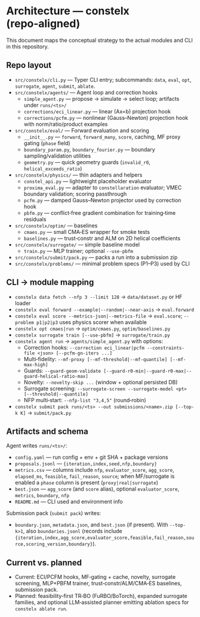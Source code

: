# Architecture — constelx (repo‑aligned)

This document maps the conceptual strategy to the actual modules and CLI in this repository.

## Repo layout

- `src/constelx/cli.py` — Typer CLI entry; subcommands: `data`, `eval`, `opt`, `surrogate`, `agent`, `submit`, `ablate`.
- `src/constelx/agents/` — Agent loop and correction hooks
  - `simple_agent.py` — propose → simulate → select loop; artifacts under `runs/<ts>/`
  - `corrections/eci_linear.py` — linear (Ax=b) projection hook
  - `corrections/pcfm.py` — nonlinear (Gauss–Newton) projection hook with norm/ratio/product examples
- `src/constelx/eval/` — Forward evaluation and scoring
  - `__init__.py` — `forward`, `forward_many`, `score`, caching, MF proxy gating (`phase` field)
  - `boundary_param.py`, `boundary_fourier.py` — boundary sampling/validation utilities
  - `geometry.py` — quick geometry guards (`invalid_r0`, `helical_exceeds_ratio`)
- `src/constelx/physics/` — thin adapters and helpers
  - `constel_api.py` — lightweight placeholder evaluator
  - `proxima_eval.py` — adapter to `constellaration` evaluator; VMEC boundary validation; scoring passthrough
  - `pcfm.py` — damped Gauss–Newton projector used by correction hook
  - `pbfm.py` — conflict‑free gradient combination for training‑time residuals
- `src/constelx/optim/` — baselines
  - `cmaes.py` — small CMA‑ES wrapper for smoke tests
  - `baselines.py` — trust‑constr and ALM on 2D helical coefficients
- `src/constelx/surrogate/` — simple baseline model
  - `train.py` — MLP trainer; optional `--use-pbfm`
- `src/constelx/submit/pack.py` — packs a run into a submission zip
- `src/constelx/problems/` — minimal problem specs (P1–P3) used by CLI

## CLI → module mapping

- `constelx data fetch --nfp 3 --limit 128` → `data/dataset.py` or HF loader
- `constelx eval forward --example|--random|--near-axis` → `eval.forward`
- `constelx eval score --metrics-json|--metrics-file` → `eval.score`; `--problem p1|p2|p3` uses physics scorer when available
- `constelx opt cmaes|run` → `optim/cmaes.py`, `optim/baselines.py`
- `constelx surrogate train [--use-pbfm]` → `surrogate/train.py`
- `constelx agent run` → `agents/simple_agent.py` with options:
  - Correction hooks: `--correction eci_linear|pcfm --constraints-file <json> [--pcfm-gn-iters ...]`
  - Multi‑fidelity: `--mf-proxy [--mf-threshold|--mf-quantile] [--mf-max-high]`
  - Guards: `--guard-geom-validate [--guard-r0-min|--guard-r0-max|--guard-helical-ratio-max]`
  - Novelty: `--novelty-skip ...` (window + optional persisted DB)
  - Surrogate screening: `--surrogate-screen --surrogate-model <pt> [--threshold|--quantile]`
  - NFP multi‑start: `--nfp-list "3,4,5"` (round‑robin)
- `constelx submit pack runs/<ts> --out submissions/<name>.zip [--top-k K]` → `submit/pack.py`

## Artifacts and schema

Agent writes `runs/<ts>/`:
- `config.yaml` — run config + env + git SHA + package versions
- `proposals.jsonl` — `{iteration,index,seed,nfp,boundary}`
- `metrics.csv` — columns include `nfp`, `evaluator_score`, `agg_score`, `elapsed_ms`, `feasible`, `fail_reason`, `source`; when MF/surrogate is enabled a `phase` column is present (`proxy|real|surrogate`)
- `best.json` — `agg_score` (and `score` alias), optional `evaluator_score`, `metrics`, `boundary`, `nfp`
- `README.md` — CLI used and environment info

Submission pack (`submit pack`) writes:
- `boundary.json`, `metadata.json`, and `best.json` (if present). With `--top-k>1`, also `boundaries.jsonl` (records include `{iteration,index,agg_score,evaluator_score,feasible,fail_reason,source,scoring_version,boundary}`).

## Current vs. planned

- Current: ECI/PCFM hooks, MF‑gating + cache, novelty, surrogate screening, MLP+PBFM trainer, trust‑constr/ALM/CMA‑ES baselines, submission pack.
- Planned: feasibility‑first TR‑BO (FuRBO/BoTorch), expanded surrogate families, and optional LLM‑assisted planner emitting ablation specs for `constelx ablate run`.

